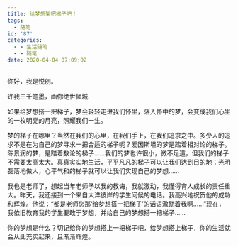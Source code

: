 ```yaml
---
title: 给梦想架把梯子吧！
tags:
  - 随笔
id: '87'
categories:
  - - 生活随笔
  - - 随笔
date: 2020-04-04 07:09:02
---
```


你好，我是悦创。

许我三千笔墨，画你绝世倾城

如果给梦想搭一把梯子，梦会轻轻走进我们怀里，落入怀中的梦，会变成我们心里的一枚明亮的月亮，照耀我们一生。

梦的梯子在哪里？当然在我们的心里，在我们手上，在我们追求之中。多少人的追求不是在为自己的梦寻求一把合适的梯子呢？爱因斯坦的梦是踏着相对论的梯子。陈景润的梦，是踏着数论的梯子……我们的梦也许很小，微不足道，但我们的梯子不需要太高太大。真真实实地生活，平平凡凡的梯子可以让我们达到目的地；光明磊落地做人，心平气和的梯子就可以让我们实现自己的梦想……

我也是老师了，想起当年老师予以我的教诲，我就激动，我懂得育人成长的责任重大。昨天，我还接到一个来自大洋彼岸的学生问候的电话。我高兴地祝贺他的成功和辉煌。他说：“都是老师您那‘给梦想搭一把梯子’的话语激励着我啊……”现在，我依旧教育我的学生要敢于梦想，并给自己的梦想搭一把梯子……

你的梦想是什么？切记给你的梦想搭上一把梯子吧，给梦想搭上梯子，你的生活就会从此充实起来，且渐渐辉煌。